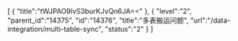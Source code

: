 [
	{
		"title":"tWJPAO9lvS3burKJvQn6JA=="
	},
	{
		"level":"2",
		"parent_id":"14375",
		"id":"14376",
		"title":"多表搬运问题",
		"url":"/data-integration/multi-table-sync",
		"status":"2"
	}
]